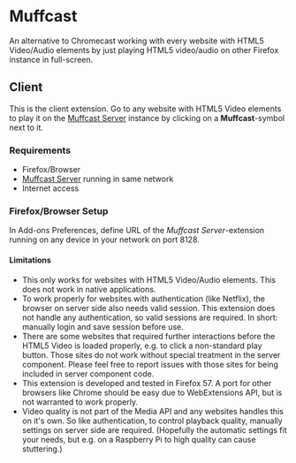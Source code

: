 # Muffcast
An alternative to Chromecast working with every website with HTML5 Video/Audio elements by just playing HTML5 video/audio on other Firefox instance in full-screen.

## Client
This is the client extension. Go to any website with HTML5 Video elements to play it on the [Muffcast Server](https://github.com/Lurkars/Muffcast-Server) instance by clicking on a **Muffcast**-symbol next to it.

### Requirements
- Firefox/Browser
- [Muffcast Server](https://github.com/Lurkars/Muffcast-Server) running in same network
- Internet access

### Firefox/Browser Setup
In Add-ons Preferences, define URL of the *Muffcast Server*-extension running on any device in your network on port 8128.

#### Limitations
- This only works for websites with HTML5 Video/Audio elements. This does not work in native applications.
- To work properly for websites with authentication (like Netflix), the browser on server side also needs valid session. This extension does not handle any authentication, so valid sessions are required. In short: manually login and save session before use.
- There are some websites that required further interactions before the HTML5 Video is loaded properly, e.g. to click a non-standard play button. Those sites do not work without special treatment in the server component. Please feel free to report issues with those sites for being included in server component code.
- This extension is developed and tested in Firefox 57. A port for other browsers like Chrome should be easy due to WebExtensions API, but is not warranted to work properly.
- Video quality is not part of the Media API and any websites handles this on it's own. So like authentication, to control playback quality, manually settings on server side are required. (Hopefully the automatic settings fit your needs, but e.g. on a Raspberry Pi to high quality can cause stuttering.)

